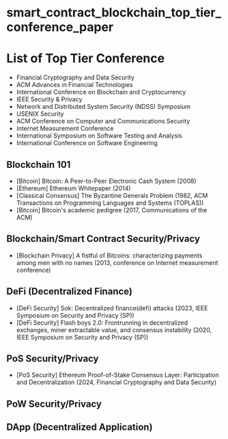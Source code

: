 # smart_contract_blockchain_top_tier_conference_paper



# List of Top Tier Conference
+ Financial Cryptography and Data Security
+ ACM Advances in Financial Technologies
+ International Conference on Blockchain and Cryptocurrency
+ IEEE Security & Privacy
+ Network and Distributed System Security (NDSS) Symposium
+ USENIX Security
+ ACM Conference on Computer and Communications Security
+ Internet Measurement Conference
+ International Symposium on Software Testing and Analysis
+ International Conference on Software Engineering


## Blockchain 101
+ [Bitcoin] Bitcoin: A Peer-to-Peer Electronic Cash System (2008)
+ [Ethereum] Ethereum Whitepaper (2014)
+ [Classical Consensus] The Byzantine Generals Problem (1982, ACM Transactions on Programming Languages and Systems (TOPLAS))
+ [Bitcoin] Bitcoin's academic pedigree (2017, Communications of the ACM)


## Blockchain/Smart Contract Security/Privacy

+  [Blockchain Privacy] A fistful of Bitcoins:  characterizing payments among men with no names (2013, conference on Internet measurement conference)


## DeFi (Decentralized Finance)
+ [DeFi Security] Sok: Decentralized finance(defi) attacks (2023, IEEE Symposium on Security and Privacy (SP))
+ [DeFi Security] Flash boys 2.0: Frontrunning in decentralized exchanges, miner extractable value, and consensus instability (2020, IEEE Symposium on Security and Privacy (SP))

## PoS Security/Privacy
+ [PoS Security] Ethereum Proof-of-Stake Consensus Layer: Participation and Decentralization (2024, Financial Cryptography and Data  Security)


## PoW Security/Privacy

## DApp (Decentralized Application)
